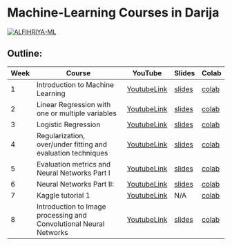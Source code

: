 # Machine-Learning Courses in Darija

[![ALFIHRIYA-ML](https://scontent-cdt1-1.xx.fbcdn.net/v/t1.0-9/105051599_1693362157496748_2913223290986831394_o.jpg?_nc_cat=105&_nc_sid=825194&_nc_ohc=Fyh5aX3X-WkAX9m8oPO&_nc_ht=scontent-cdt1-1.xx&oh=1d93e2f58d01c846ef7f39a0bcc6b195&oe=5F2C1FBF)](https://www.youtube.com/playlist?list=PLXH8lluXIxcyzlE3swQ1AlubfKbr6frcj)

## Outline:

| Week | Course | YouTube | Slides | Colab | 
| --- | --- | --- | --- | --- | 
| 1 | Introduction to Machine Learning | [YoutubeLink](https://youtu.be/Yj3_ey9-l84) | [slides]() | [colab]() | 
| 2 | Linear Regression with one or multiple variables | [YoutubeLink](https://youtu.be/Yj3_ey9-l84) | [slides]() | [colab]() | 
| 3 | Logistic Regression | [YoutubeLink](https://youtu.be/Yj3_ey9-l84) | [slides]() | [colab]() | 
| 4 | Regularization, over/under fitting and evaluation techniques | [YoutubeLink](https://youtu.be/Yj3_ey9-l84) | [slides]() | [colab]() |  
| 5 | Evaluation metrics and Neural Networks Part I | [YoutubeLink](https://youtu.be/Yj3_ey9-l84) | [slides]() | [colab]() | 
| 6 | Neural Networks Part II: | [YoutubeLink](https://youtu.be/Yj3_ey9-l84) | [slides]() | [colab]() | 
| 7 | Kaggle tutorial 1| [YoutubeLink](https://youtu.be/F5TxNCyV4tY) | N/A | [colab](https://colab.research.google.com/drive/1mPmgia5e4ex7lQepDZ8ajyGlVPK4nTFT?usp=sharing) |  
| 8 | Introduction to Image processing and Convolutional Neural Networks | [YoutubeLink](https://youtu.be/Yj3_ey9-l84) | [slides]() | [colab]() | 


